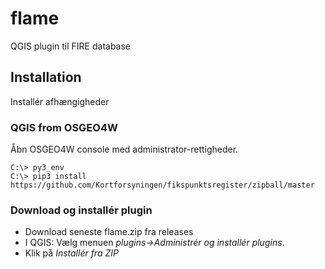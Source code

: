 # flame
QGIS plugin til FIRE database


## Installation
Installér afhængigheder

### QGIS from OSGEO4W
Åbn OSGEO4W console med administrator-rettigheder.

```
C:\> py3_env
C:\> pip3 install https://github.com/Kortforsyningen/fikspunktsregister/zipball/master
```

### Download og installér plugin
* Download seneste flame.zip fra releases
* I QGIS: Vælg menuen _plugins->Administrér og installér plugins_.
* Klik på _Installér fra ZIP_
